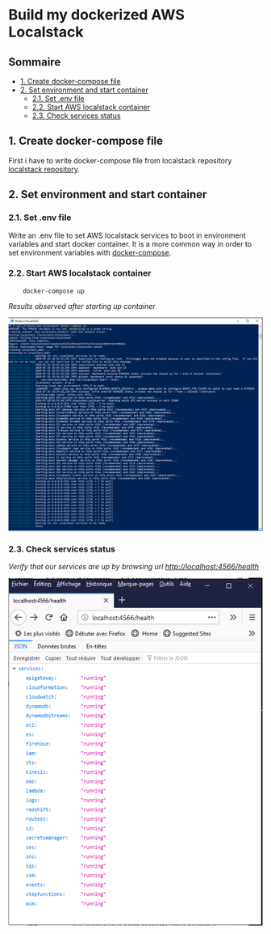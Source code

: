 # Build my dockerized AWS Localstack <!-- omit in toc -->

## Sommaire <!-- omit in toc -->

- [1. Create docker-compose file](#1-create-docker-compose-file)
- [2. Set environment and start container](#2-set-environment-and-start-container)
  - [2.1. Set .env file](#21-set-env-file)
  - [2.2. Start AWS localstack container](#22-start-aws-localstack-container)
  - [2.3. Check services status](#23-check-services-status)

## 1. Create docker-compose file

First i have to write docker-compose file from localstack repository
[localstack repository](https://github.com/localstack/localstack).

## 2. Set environment and start container

### 2.1. Set .env file

Write an .env file to set AWS localstack services to boot in environment variables and start docker container.
It is a more common way in order to set environment variables with [docker-compose](https://docs.docker.com/compose/environment-variables/#the-env-file).

### 2.2. Start AWS localstack container


        docker-compose up

*Results observed after starting up container*

![aws-localstack_started](images/aws-localstack_started.png)

### 2.3. Check services status

*Verify that our services are up by browsing url [http://localhost:4566/health](http://localhost:4566/health)*

![aws-localstack_services-health](images/aws-localstack_services-health.png)
